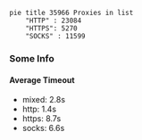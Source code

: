 
```mermaid
pie title 35966 Proxies in list
    "HTTP" : 23084
    "HTTPS": 5270
    "SOCKS" : 11599
```

### Some Info
#### Average Timeout

- mixed: 2.8s
- http: 1.4s
- https: 8.7s
- socks: 6.6s